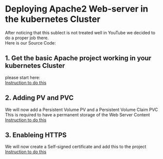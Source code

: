 
# Deploying Apache2 Web-server in the kubernetes Cluster
After noticing that this sublect is not treated well in YouTube we decided to do a proper job there.\
Here is our Source Code:

## 1. Get the basic Apache project working in your kubernetes Cluster
please start here: \
[Instruction to do this](https://github.com/nic0michael/Apache2-in-K3S/tree/master/original-working-project)

## 2. Adding PV and PVC
We will now add a Persistent Volume PV and a Persistent Volume Claim PVC \
This is required to have a permanent storage of the Web Server Content
[Instruction to do this](https://github.com/nic0michael/Apache2-in-K3S/tree/master/using-pv-and-pvc)

## 3. Enableing HTTPS
We will now create a Self-signed certificate and add this to the project \
[Instruction to do this](https://github.com/nic0michael/Apache2-in-K3S/tree/master/apache-withSelf-signed-cert)
